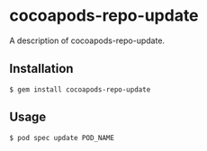 # cocoapods-repo-update

A description of cocoapods-repo-update.

## Installation

    $ gem install cocoapods-repo-update

## Usage

    $ pod spec update POD_NAME

